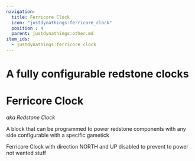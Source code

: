 ```yaml
---
navigation:
  title: Ferricore Clock
  icon: "justdynathings:ferricore_clock"
  position : 4
  parent: justdynathings:other.md
item_ids:
  - justdynathings:ferricore_clock
---
```


# A fully configurable redstone clocks

# Ferricore Clock
*aka Redstone Clock*

A block that can be programmed to power redstone components with any side configurable with a specific gametick

<BlockImage id="justdynathings:ferricore_clock" p:north="true" p:south="true" p:east="true" p:west="true" p:up="true" p:down="true" p:active="false" scale="4.0"/>

<BlockImage id="justdynathings:ferricore_clock" p:north="true" p:south="true" p:east="true" p:west="true" p:up="true" p:down="true" p:active="true" scale="4.0"/>

Ferricore Clock with direction NORTH and UP disabled to prevent to power not wanted stuff

<GameScene zoom="4" interactive={true}>

  <Block id="justdynathings:ferricore_clock" p:north="false" p:south="false" p:east="true" p:west="true" p:up="false" p:down="true" p:active="true"/>

  <Block y="1" id="minecraft:redstone_torch" p:lit="true"/>

  <Block y="-1" id="minecraft:redstone_lamp" p:lit="true"/>

  <Block x="1" id="minecraft:repeater" p:powered="true" p:locked="false" p:delay="1" p:facing="west"/>

  <Block z="1" id="minecraft:repeater" p:powered="false" p:locked="false" p:delay="1" p:facing="north"/>

  <Block z="-1" id="minecraft:repeater" p:powered="false" p:locked="false" p:delay="1" p:facing="south"/>

  <Block x="-1" id="minecraft:repeater" p:powered="true" p:locked="false" p:delay="1" p:facing="east"/>

</GameScene>



<RecipeFor id="justdynathings:ferricore_clock" />